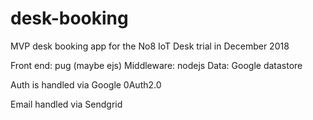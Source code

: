 # desk-booking

MVP desk booking app for the No8 IoT Desk trial in December 2018

Front end: pug (maybe ejs)
Middleware: nodejs
Data: Google datastore

Auth is handled via Google 0Auth2.0

Email handled via Sendgrid